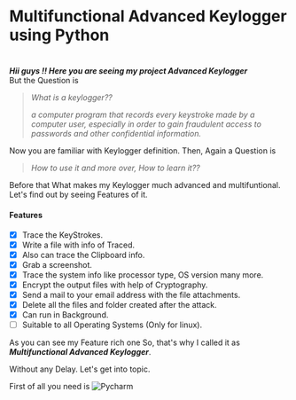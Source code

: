 # Multifunctional Advanced Keylogger using Python

#
***Hii guys !! Here you are seeing my project Advanced Keylogger***  
But the Question is 
>_What is a keylogger??_
>
>_a computer program that records every keystroke made by a computer user, especially  in order to gain fraudulent access to passwords and other confidential information._

Now you are familiar with Keylogger definition.
Then,
Again a Question is
>_How to use it and more over,_
>_How to learn it??_

Before that What makes my Keylogger much advanced and multifuntional.
Let's find out by seeing Features of it.
#### Features
- [x] Trace the KeyStrokes.  
- [x] Write a file with info of Traced.
- [x] Also can trace the Clipboard info.
- [x] Grab a screenshot.
- [x] Trace the system info like processor type, OS version many more.
- [x] Encrypt the output files with help of Cryptography.
- [x] Send a mail to your email address with the file attachments.
- [x] Delete all the files and folder created after the attack.
- [x] Can run in Background.
- [ ] Suitable to all Operating Systems (Only for linux).

As you can see my Feature rich one So, that's why I called it as ***Multifunctional Advanced Keylogger***.

Without any Delay. Let's get into topic.

First of all you need is ![Pycharm](https://img.shields.io/badge/IDE-PYCHARM-green)
